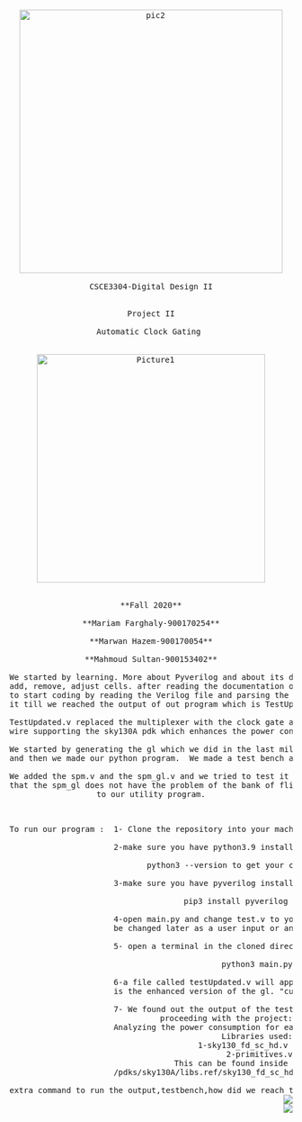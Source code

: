 <pre>
<p align="center">

<img width="468" alt="pic2" src="https://user-images.githubusercontent.com/60003290/100896572-6d310f00-34c7-11eb-960c-9ff59812e98d.png"><br />
CSCE3304-Digital Design II<br />

Project II

Automatic Clock Gating <br />

<img width="406" alt="Picture1" src="https://user-images.githubusercontent.com/60003290/100896517-5ee2f300-34c7-11eb-9fe4-9dac5985eda4.png">


**Fall 2020**

**Mariam Farghaly-900170254**

**Marwan Hazem-900170054**

**Mahmoud Sultan-900153402**

We started by learning. More about Pyverilog and about its data structure and how to
add, remove, adjust cells. after reading the documentation of pyverilog, We were able
to start coding by reading the Verilog file and parsing the required cells and adjusting
it till we reached the output of out program which is TestUpdated.v

TestUpdated.v replaced the multiplexer with the clock gate and adjust all the required 
wire supporting the sky130A pdk which enhances the power consumption of the circuit.

We started by generating the gl which we did in the last milestone, now we did it on multiple bits, 
and then we made our python program.  We made a test bench and it showed the correct signals and output.

We added the spm.v and the spm_gl.v and we tried to test it using our utlity program the thing is 
that the spm_gl does not have the problem of the bank of flipflops that's why it does zero changes 
to our utility program.
<div style="text-align: right"> 

To run our program :  1- Clone the repository into your machine.<br />
                      2-make sure you have python3.9 installed by running command <br />
                             python3 --version to get your current version<br />
                      3-make sure you have pyverilog installed by running this command<br />
                             pip3 install pyverilog <br />
                      4-open main.py and change test.v to your required verilog file "can 
                      be changed later as a user input or an argument"<br />
                      5- open a terminal in the cloned directory and run the script by<br />
                              python3 main.py<br />
                      6-a file called testUpdated.v will appear in your directory this 
                      is the enhanced version of the gl. "currently supporting sky130A only"<br />
                      7- We found out the output of the testbench file(tb.v) using gtk-wave.
proceeding with the project:
                      Analyzing the power consumption for each of the test cells.
Libraries used:
                      1-sky130_fd_sc_hd.v 
                      2-primitives.v
                      This can be found inside 
                      /pdks/sky130A/libs.ref/sky130_fd_sc_hd
                      
extra command to run the output,testbench,how did we reach the gatelevel netlist can be found in read.txt
<img src="https://user-images.githubusercontent.com/60003290/101016244-2dbefd00-3571-11eb-9853-3d0c289ceda4.jpeg">
<img src="https://user-images.githubusercontent.com/60003290/101016874-07e62800-3572-11eb-989d-a5bd6ec449c1.jpeg">

 </div>
                    
</p>
</pre>

